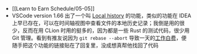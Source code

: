 - [[Learn to Earn Schedule/05-05]]
- VSCode version 1.66 出了一个叫 [Local history](https://code.visualstudio.com/updates/v1_66#_local-history) 的功能，类似的功能在 IDEA 上早已存在，可以在时间轴视图中查看文件的本地历史记录；我倒是用的很少，反而在用 CLion 时用的挺多的，因为都是一些 Rust 的测试代码，很少用 Git 管理。看到有推友说因为 `git rebase --abort` 导致一天的[工作白费](https://twitter.com/luinlee/status/1522041225511337985)，便随手把这个功能的链接贴在了回复里，没成想真帮他找回了代码